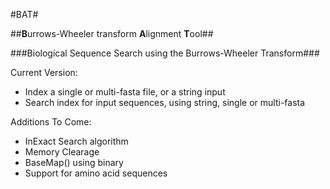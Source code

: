 #BAT#

##**B**urrows-Wheeler transform **A**lignment **T**ool##

###Biological Sequence Search using the Burrows-Wheeler Transform###

Current Version:
 - Index a single or multi-fasta file, or a string input
 - Search index for input sequences, using string, single or multi-fasta

Additions To Come:
 - InExact Search algorithm
 - Memory Clearage
 - BaseMap() using binary
 - Support for amino acid sequences
